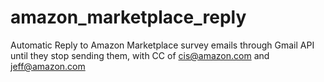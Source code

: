 # amazon_marketplace_reply
Automatic Reply to Amazon Marketplace survey emails through Gmail API until they stop sending them, with CC of cis@amazon.com and  jeff@amazon.com
